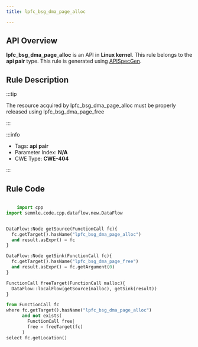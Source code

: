 ```yaml
---
title: lpfc_bsg_dma_page_alloc

---
```



## API Overview
**lpfc_bsg_dma_page_alloc** is an API in **Linux kernel**. This rule belongs to the **api pair** type. This rule is generated using [APISpecGen](../../tools/APISpecGen).
## Rule Description

:::tip

The resource acquired by lpfc_bsg_dma_page_alloc must be properly released using lpfc_bsg_dma_page_free

:::

:::info

- Tags: **api pair**
- Parameter Index: **N/A**
- CWE Type: **CWE-404**

:::

## Rule Code
```python

    import cpp
import semmle.code.cpp.dataflow.new.DataFlow


DataFlow::Node getSource(FunctionCall fc){
  fc.getTarget().hasName("lpfc_bsg_dma_page_alloc")
  and result.asExpr() = fc
}

DataFlow::Node getSink(FunctionCall fc){
  fc.getTarget().hasName("lpfc_bsg_dma_page_free")
  and result.asExpr() = fc.getArgument(0)
}

FunctionCall freeTarget(FunctionCall malloc){
  DataFlow::localFlow(getSource(malloc), getSink(result))
}

from FunctionCall fc
where fc.getTarget().hasName("lpfc_bsg_dma_page_alloc")
      and not exists(
        FunctionCall free| 
        free = freeTarget(fc)
      )
select fc.getLocation()

    
```